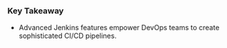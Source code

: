 ### Key Takeaway
- Advanced Jenkins features empower DevOps teams to create sophisticated CI/CD pipelines.
